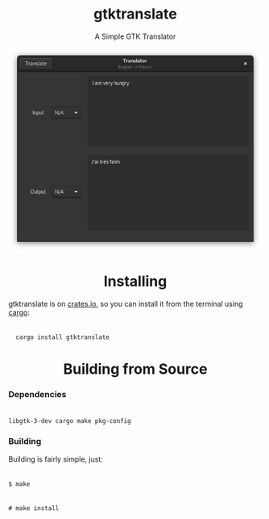 <h1 align="center">gtktranslate</h1>
<p align="center">A Simple GTK Translator</p>
<p align="center"><img src="https://raw.githubusercontent.com/DefunctLizard/gtktranslate/master/docs/screenshot.png" alt="Screenshot"></p>
<h1 align="center">Installing</h1>
<p>gtktranslate is on <a href="https://crates.io">crates.io</a>, so you can install it from the terminal using <a href=https://github.com/rust-lang/cargo/>cargo</a>:</p>
<code>
  cargo install gtktranslate
</code>
<h1 align="center">Building from Source</h1>
<h3 align="left">Dependencies</h3>
<code>
libgtk-3-dev cargo make pkg-config
</code>
<h3 align="left">Building</h3>
<p>Building is fairly simple, just:</p>
<code>
$ make

\# make install
</code>
